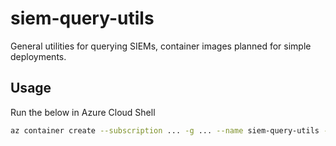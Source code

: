# siem-query-utils
General utilities for querying SIEMs, container images planned for simple deployments.

## Usage

Run the below in Azure Cloud Shell
```bash
az container create --subscription ... -g ... --name siem-query-utils --image ghcr.io/wagov/siem-query-utils:main --assign-identity --secure-environment-variables API_TOKEN=... FQDN=uniqueapiname.australiaeast.azurecontainer.io --ports 80 443 --cpu 2 --memory 4 --dns-name-label uniqueapiname
```

